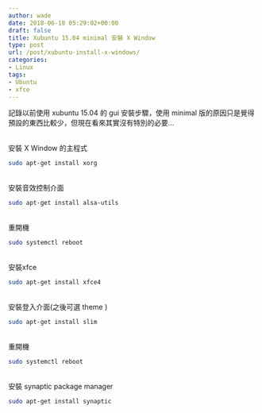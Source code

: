 ```yaml
---
author: wade
date: 2018-06-18 05:29:02+00:00
draft: false
title: Xubuntu 15.04 minimal 安裝 X Window
type: post
url: /post/xubuntu-install-x-windows/
categories:
- Linux
tags:
- Ubuntu
- xfce
---
```


記錄以前使用 xubuntu 15.04 的 gui 安裝步驟，使用 minimal 版的原因只是覺得預設的東西比較少，但現在看來其實沒有特別的必要…

\
安裝 X Window 的主程式

```bash
sudo apt-get install xorg
```

\
安裝音效控制介面
    
```bash
sudo apt-get install alsa-utils
```

\
重開機
    
```bash
sudo systemctl reboot
```

\
安裝xfce
    
```bash
sudo apt-get install xfce4
```

\
安裝登入介面(之後可選 theme )
    
```bash
sudo apt-get install slim
```

\
重開機
    
```bash
sudo systemctl reboot
```

\
安裝 synaptic package manager
    
```bash
sudo apt-get install synaptic
```
